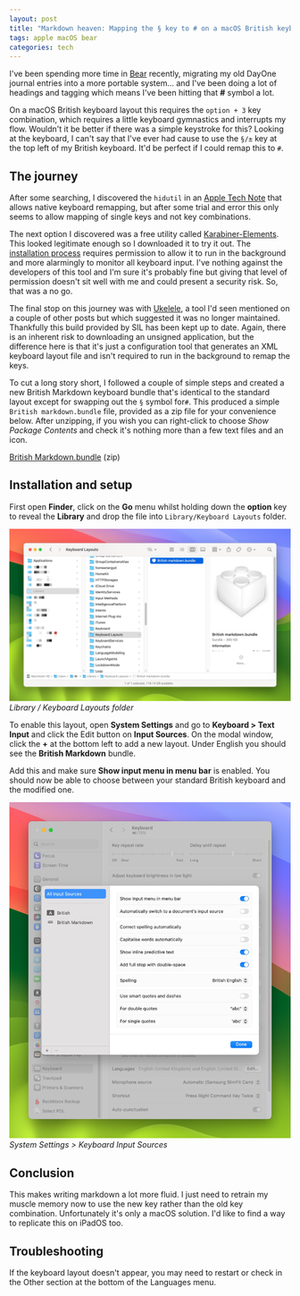 ```yaml
---
layout: post
title: "Markdown heaven: Mapping the § key to # on a macOS British keyboard"
tags: apple macOS bear
categories: tech
---
```


I've been spending more time in [Bear](https://bear.app/) recently, migrating my old DayOne journal entries into a more portable system... and I've been doing a lot of headings and tagging which means I've been hitting that **#** symbol a lot.

On a macOS British keyboard layout this requires the `option + 3` key combination, which requires a little keyboard gymnastics and interrupts my flow. Wouldn't it be better if there was a simple keystroke for this? Looking at the keyboard, I can't say that I've ever had cause to use the  `§/±` key at the top left of my British keyboard. It'd be perfect if I could remap this to `#`.

## The journey
After some searching, I discovered the `hidutil`  in an [Apple Tech Note](https://developer.apple.com/library/archive/technotes/tn2450/_index.html) that allows native keyboard remapping, but after some trial and error this only seems to allow mapping of single keys and not key combinations.

The next option I discovered was a free utility called [Karabiner-Elements](https://karabiner-elements.pqrs.org). This looked legitimate enough so I downloaded it to try it out. The [installation process](https://karabiner-elements.pqrs.org/docs/getting-started/installation/) requires permission to allow it to run in the background and more alarmingly to monitor all keyboard input. I've nothing against the developers of this tool and I'm sure it's probably fine but giving that level of permission doesn't sit well with me and could present a security risk. So, that was a no go.

The final stop on this journey was with [Ukelele](https://software.sil.org/ukelele/), a tool I'd seen mentioned on a couple of other posts but which suggested it was no longer maintained. Thankfully this build provided by SIL has been kept up to date. Again, there is an inherent risk to downloading an unsigned application, but the difference here is that it's just a configuration tool that generates an XML keyboard layout file and isn't required to run in the background to remap the keys. 

To cut a long story short, I followed a couple of simple steps and created a new British Markdown keyboard bundle that's identical to the standard layout except for swapping out the `§` symbol for`#`. This produced a simple `British markdown.bundle` file, provided as a zip file for your convenience below. After unzipping, if you wish you can right-click to choose _Show Package Contents_ and check it's nothing more than a few text files and an icon.

[British Markdown.bundle](/uploads/2024/british-markdown.zip) (zip)


## Installation and setup
First open **Finder**, click on the **Go** menu whilst holding down the **option** key to reveal the **Library** and drop the file into `Library/Keyboard Layouts` folder.

![Library / Keyboard Layouts](/uploads/2024/library-keyboard-layouts.jpg)
*Library / Keyboard Layouts folder*

To enable this layout, open **System Settings** and go to **Keyboard > Text Input** and click the Edit button on **Input Sources**. On the modal window, click the **+** at the bottom left to add a new layout. Under English you should see the **British Markdown** bundle.

Add this and make sure **Show input menu in menu bar** is enabled. You should now be able to choose between your standard British keyboard and the modified one.

![System Settings > Keyboard Input Sources](/uploads/2024/system-settings-keyboard.jpg)
*System Settings > Keyboard Input Sources*

## Conclusion
This makes writing markdown a lot more fluid. I just need to retrain my muscle memory now to use the new key rather than the old key combination. Unfortunately it's only a macOS solution. I'd like to find a way to replicate this on iPadOS too.

## Troubleshooting
If the keyboard layout doesn't appear, you may need to restart or check in the Other section at the bottom of the Languages menu.
